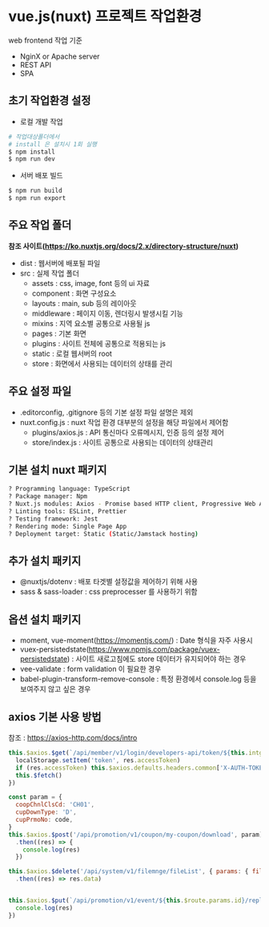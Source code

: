 # vue.js(nuxt) 프로젝트 작업환경

web frontend 작업 기준

- NginX or Apache server
- REST API
- SPA

## 초기 작업환경 설정

- 로컬 개발 작업

```bash
# 작업대상폴더에서
# install 은 설치시 1회 실행
$ npm install
$ npm run dev
```

- 서버 배포 빌드

```bash
$ npm run build
$ npm run export
```

## 주요 작업 폴더

**참조 사이트(<https://ko.nuxtjs.org/docs/2.x/directory-structure/nuxt>)**

- dist : 웹서버에 배포될 파일
- src : 실제 작업 폴더
  - assets : css, image, font 등의 ui 자료
  - component : 화면 구성요소
  - layouts : main, sub 등의 레이아웃
  - middleware : 페이지 이동, 렌더링시 발생시킬 기능
  - mixins : 지역 요소별 공통으로 사용될 js
  - pages : 기본 화면
  - plugins : 사이트 전체에 공통으로 적용되는 js
  - static : 로컬 웹서버의 root
  - store : 화면에서 사용되는 데이터의 상태를 관리

## 주요 설정 파일

- .editorconfig, .gitignore 등의 기본 설정 파일 설명은 제외
- nuxt.config.js : nuxt 작업 환경 대부분의 설정을 해당 파일에서 제어함
  - plugins/axios.js : API 통신마다 오류메시지, 인증 등의 설정 제어
  - store/index.js : 사이트 공통으로 사용되는 데이터의 상태관리

## 기본 설치 nuxt 패키지

```bash
? Programming language: TypeScript
? Package manager: Npm
? Nuxt.js modules: Axios - Promise based HTTP client, Progressive Web App (PWA)
? Linting tools: ESLint, Prettier
? Testing framework: Jest
? Rendering mode: Single Page App
? Deployment target: Static (Static/Jamstack hosting)
```

## 추가 설치 패키지

- @nuxtjs/dotenv : 배포 타겟별 설정값을 제어하기 위해 사용
- sass & sass-loader : css preprocesser 를 사용하기 위함

## 옵션 설치 패키지

- moment, vue-moment(https://momentjs.com/) : Date 형식을 자주 사용시
- vuex-persistedstate(https://www.npmjs.com/package/vuex-persistedstate) : 사이트 새로고침에도 store 데이터가 유지되어야 하는 경우
- vee-validate : form validation 이 필요한 경우
- babel-plugin-transform-remove-console : 특정 환경에서 console.log 등을 보여주지 않고 싶은 경우

## axios 기본 사용 방법

참조 : <https://axios-http.com/docs/intro>

```JavaScript
this.$axios.$get(`/api/member/v1/login/developers-api/token/${this.intgMbrNo}`).then((res: any) => {
  localStorage.setItem('token', res.accessToken)
  if (res.accessToken) this.$axios.defaults.headers.common['X-AUTH-TOKEN'] = res.accessToken
  this.$fetch()
})
```

```JavaScript
const param = {
  coopChnlClsCd: 'CH01',
  cupDownType: 'D',
  cupPrmoNo: code,
}
this.$axios.$post('/api/promotion/v1/coupon/my-coupon/download', param)
  .then((res) => {
    console.log(res)
  })
```

```JavaScript
this.$axios.$delete('/api/system/v1/filemnge/fileList', { params: { fileNoList: noList.join(',') } })
  .then((res) => res.data)
```

```JavaScript

this.$axios.$put(`/api/promotion/v1/event/${this.$route.params.id}/reply/${item.evntReplyNo}`, this.mData).then((res) => {
  console.log(res)
})
```

